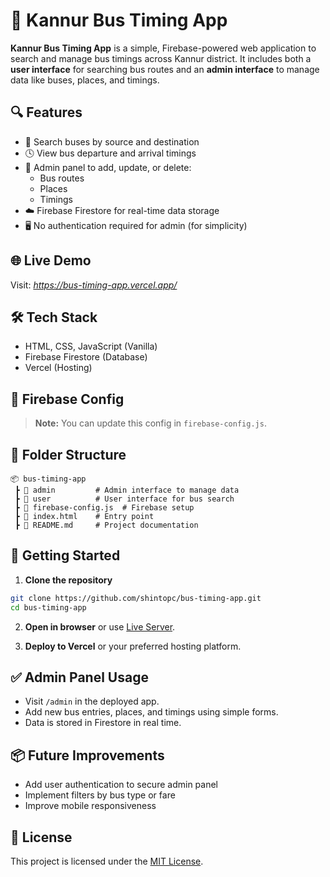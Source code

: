 
# 🚌 Kannur Bus Timing App

**Kannur Bus Timing App** is a simple, Firebase-powered web application to search and manage bus timings across Kannur district. It includes both a **user interface** for searching bus routes and an **admin interface** to manage data like buses, places, and timings.

## 🔍 Features

- 🚏 Search buses by source and destination
- 🕓 View bus departure and arrival timings
- 🔧 Admin panel to add, update, or delete:
  - Bus routes
  - Places
  - Timings
- ☁️ Firebase Firestore for real-time data storage
- 🖥️ No authentication required for admin (for simplicity)

## 🌐 Live Demo

Visit: *https://bus-timing-app.vercel.app/*

## 🛠️ Tech Stack

- HTML, CSS, JavaScript (Vanilla)
- Firebase Firestore (Database)
- Vercel (Hosting)

## 🔐 Firebase Config



> **Note:** You can update this config in `firebase-config.js`.

## 📁 Folder Structure

```
📦 bus-timing-app
 ┣ 📁 admin         # Admin interface to manage data
 ┣ 📁 user          # User interface for bus search
 ┣ 📄 firebase-config.js  # Firebase setup
 ┣ 📄 index.html    # Entry point
 ┣ 📄 README.md     # Project documentation
```

## 🚀 Getting Started

1. **Clone the repository**

```bash
git clone https://github.com/shintopc/bus-timing-app.git
cd bus-timing-app
```

2. **Open in browser** or use [Live Server](https://marketplace.visualstudio.com/items?itemName=ritwickdey.LiveServer).

3. **Deploy to Vercel** or your preferred hosting platform.

## ✅ Admin Panel Usage

- Visit `/admin` in the deployed app.
- Add new bus entries, places, and timings using simple forms.
- Data is stored in Firestore in real time.

## 📦 Future Improvements

- Add user authentication to secure admin panel
- Implement filters by bus type or fare
- Improve mobile responsiveness

## 📄 License

This project is licensed under the [MIT License](LICENSE).
